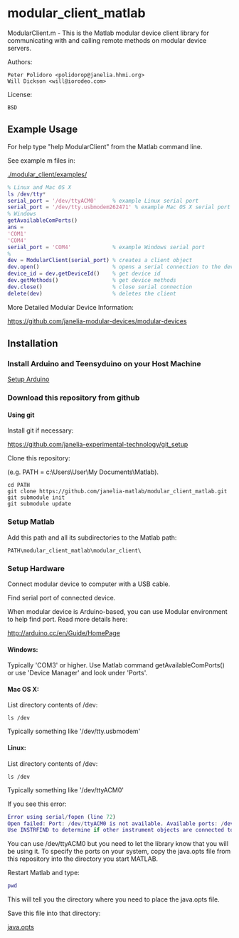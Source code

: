 # modular_client_matlab

ModularClient.m - This is the Matlab modular device client library for
    communicating with and calling remote methods on modular device
    servers.

Authors:

    Peter Polidoro <polidorop@janelia.hhmi.org>
    Will Dickson <will@iorodeo.com>

License:

    BSD

## Example Usage

For help type "help ModularClient" from the Matlab command line.

See example m files in:

[./modular_client/examples/](./modular_client/examples/)

```matlab
% Linux and Mac OS X
ls /dev/tty*
serial_port = '/dev/ttyACM0'     % example Linux serial port
serial_port = '/dev/tty.usbmodem262471' % example Mac OS X serial port
% Windows
getAvailableComPorts()
ans =
'COM1'
'COM4'
serial_port = 'COM4'             % example Windows serial port
%
dev = ModularClient(serial_port) % creates a client object
dev.open()                       % opens a serial connection to the device
device_id = dev.getDeviceId()    % get device id
dev.getMethods()                 % get device methods
dev.close()                      % close serial connection
delete(dev)                      % deletes the client
```

More Detailed Modular Device Information:

<https://github.com/janelia-modular-devices/modular-devices>

## Installation

### Install Arduino and Teensyduino on your Host Machine

[Setup Arduino](https://github.com/janelia-arduino/arduino_setup)

### Download this repository from github

#### Using git

Install git if necessary:

<https://github.com/janelia-experimental-technology/git_setup>

Clone this repository:

(e.g. PATH = c:\Users\User\My Documents\Matlab).

```shell
cd PATH
git clone https://github.com/janelia-matlab/modular_client_matlab.git
git submodule init
git submodule update
```

### Setup Matlab

Add this path and all its subdirectories to the Matlab path:

    PATH\modular_client_matlab\modular_client\

### Setup Hardware

Connect modular device to computer with a USB cable.

Find serial port of connected device.

When modular device is Arduino-based, you can use Modular environment to
help find port. Read more details here:

<http://arduino.cc/en/Guide/HomePage>

#### Windows:

Typically 'COM3' or higher. Use Matlab command getAvailableComPorts()
or use 'Device Manager' and look under 'Ports'.

#### Mac OS X:

List directory contents of /dev:

```shell
ls /dev
```

Typically something like '/dev/tty.usbmodem'

#### Linux:

List directory contents of /dev:

```shell
ls /dev
```

Typically something like '/dev/ttyACM0'

If you see this error:

```matlab
Error using serial/fopen (line 72)
Open failed: Port: /dev/ttyACM0 is not available. Available ports: /dev/ttyS0.
Use INSTRFIND to determine if other instrument objects are connected to the requested device.
```

You can use /dev/ttyACM0 but you need to let the library know that you
will be using it. To specify the ports on your system, copy the
java.opts file from this repository into the directory you start MATLAB.

Restart Matlab and type:

```matlab
pwd
```

This will tell you the directory where you need to place the java.opts file.

Save this file into that directory:

[java.opts](java.opts)
